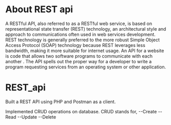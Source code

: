# About REST api

A RESTful API, also referred to as a RESTful web service, is based on representational state transfer (REST) technology, an architectural style and approach to communications often used in web services development. REST technology is generally preferred to the more robust Simple Object Access Protocol (SOAP) technology because REST leverages less bandwidth, making it more suitable for internet usage. An API for a website is code that allows two software programs to communicate with each another . The API spells out the proper way for a developer to write a program requesting services from an operating system or other application.

# REST_api

Built a REST API using PHP and Postman as a client.

Implemented CRUD operations on database.
CRUD stands for,
--Create
--Read
--Update
--Delete

